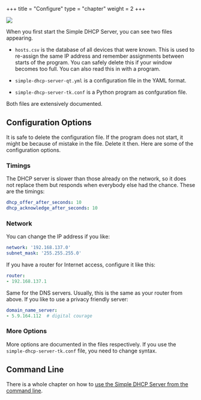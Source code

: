 +++
title = "Configure"
type = "chapter"
weight = 2
+++

![](/img/windows-files.png)

When you first start the Simple DHCP Server, you can see two files appearing.

- `hosts.csv` is the database of all devices that were known.
  This is used to re-assign the same IP address and remember assignments between starts of the program.
  You can safely delete this if your window becomes too full. You can also read this in with a program.

- `simple-dhcp-server-qt.yml` is a configuration file in the YAML format.

- `simple-dhcp-server-tk.conf` is a Python program as confguration file.

Both files are extensively documented.

## Configuration Options

It is safe to delete the configuration file.
If the program does not start, it might be because of mistake in the file.
Delete it then.
Here are some of the configuration options.

### Timings

The DHCP server is slower than those already on the network, so it does not replace them but
responds when everybody else had the chance.
These are the timings:

```yaml
dhcp_offer_after_seconds: 10
dhcp_acknowledge_after_seconds: 10
```

### Network

You can change the IP address if you like:

```yaml
network: '192.168.137.0'
subnet_mask: '255.255.255.0'
```

If you have a router for Internet access, configure it like this:

```yaml
router:
- 192.168.137.1
```

Same for the DNS servers. Usually, this is the same as your router from above.
If you like to use a privacy friendly server:

```yaml
domain_name_server:
- 5.9.164.112  # digital courage
```

### More Options

More options are documented in the files respectively.
If you use the `simple-dhcp-server-tk.conf` file, you need to change syntax.

## Command Line

There is a whole chapter on how to [use the Simple DHCP Server from the command line][1].

[1]: cmd.md
